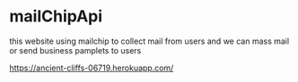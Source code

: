 # mailChipApi
this website using mailchip to collect mail from users and we can mass mail or send business pamplets to users

https://ancient-cliffs-06719.herokuapp.com/
